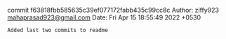 commit f63818fbb585635c39ef077172fabb435c99cc8c
Author: ziffy923 <mahaprasad923@gmail.com>
Date:   Fri Apr 15 18:55:49 2022 +0530

    Added last two commits to readme
